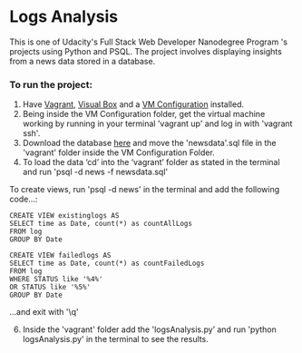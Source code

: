 # Logs Analysis

This is one of Udacity's Full Stack Web Developer Nanodegree Program 's projects using Python and PSQL. 
The project involves displaying insights from a news data stored in a database.

### To run the project:

1. Have [Vagrant](https://www.vagrantup.com/), [Visual Box](https://www.virtualbox.org/wiki/Download_Old_Builds_5_1) and a [VM Configuration](https://s3.amazonaws.com/video.udacity-data.com/topher/2018/April/5acfbfa3_fsnd-virtual-machine/fsnd-virtual-machine.zip) installed.
2. Being inside the VM Configuration folder, get the virtual machine working by running in your terminal 'vagrant up' and log in with 'vagrant ssh'.
3. Download the database [here](https://d17h27t6h515a5.cloudfront.net/topher/2016/August/57b5f748_newsdata/newsdata.zip) and move the 'newsdata'.sql file in the 'vagrant' folder inside the VM Configuration Folder.
4. To load the data ‘cd’ into the ‘vagrant’ folder as stated in the terminal and run 'psql -d news -f newsdata.sql'

To create views, run 'psql -d news' in the terminal and add the following code...:

```
CREATE VIEW existinglogs AS
SELECT time as Date, count(*) as countAllLogs
FROM log
GROUP BY Date
```

```
CREATE VIEW failedlogs AS
SELECT time as Date, count(*) as countFailedLogs
FROM log
WHERE STATUS like '%4%' 
OR STATUS like '%5%'
GROUP BY Date
```

...and exit with '\q'

6. Inside the 'vagrant' folder add the 'logsAnalysis.py’ and run 'python logsAnalysis.py' in the terminal to see the results. 
